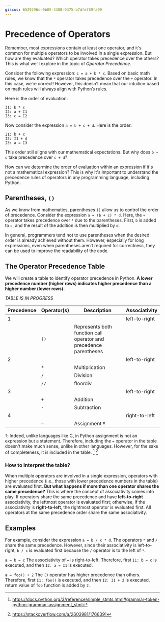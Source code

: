 ```yaml
---
giscus: 6529296c-9b09-4380-9375-b7dfe789fa99
---
```


# Precedence of Operators

Remember, most expressions contain at least one operator, and it's common for
multiple operators to be involved in a single expression. But how are they
evaluated? Which operator takes precedence over the others? This is what we’ll
explore in the topic of *Operator Precedence*.

Consider the following expression: `c = a + b * c`. Based on basic math rules,
we know that the `*` operator takes precedence over the `+` operator. In this
case, we’re correct! However, this doesn’t mean that our intuition based on math
rules will always align with Python’s rules.

Here is the order of evaluation:

```text
I1: b * c
I2: a + I1
I3: c = I2
```

Now consider the expression `a = b + c + d`. Here is the order:

```text
I1: b + c
I2: I1 + d
I3: a = I3
```

This order still aligns with our mathematical expectations. But why does `b + c`
take precedence over `c + d`?

How can we determine the order of evaluation within an expression if it's not a
mathematical expression? This is why it's important to understand the precedence
rules of operators in any programming language, including Python.

## Parentheses, `()`

As we know from mathematics, parentheses `()` allow us to control the order of
precedence. Consider the expression `a = (b + c) * d`. Here, the `+` operator
takes precedence over `*` due to the parentheses. First, `b` is added to `c`,
and the result of the addition is then multiplied by `d`.

In general, programmers tend not to use parentheses when the desired order is
already achieved without them. However, especially for long expressions, even
when parentheses aren’t required for correctness, they can be used to improve
the readability of the code.

## The Operator Precedence Table

We will create a table to identify operator precedence in Python. **A lower
precedence number (higher rows) indicates higher precedence than a higher number
(lower rows).**

*TABLE IS IN PROGRESS*

| Precedence | Operator(s) | Description                                                       | Associativity |
|------------|-------------|-------------------------------------------------------------------|---------------|
| 1          |             |                                                                   | left-to-right |
|            | `()`        | Represents both function call operator and precedence parentheses |               |
| 2          |             |                                                                   | left-to-right |
|            | `*`         | Multiplication                                                    |               |
|            | `/`         | Division                                                          |               |
|            | `//`        | floordiv                                                          |               |
| 3          |             |                                                                   | left-to-right |
|            | `+`         | Addition                                                          |               |
|            | `-`         | Subtraction                                                       |               |
| 4          |             |                                                                   | right-to-left |
|            | `=`         | Assignment ‡                                                      |               |

‡: Indeed, unlike languages like C, in Python assignment is not an expression
but a statement. Therefore, including the `=` operator in the table doesn't make
much sense, unlike in other languages. However, for the sake of completeness, it
is included in the table. [^1f] [^2f]

### How to interpret the table?

When multiple operators are involved in a single expression, operators with
higher precedence (i.e., those with lower precedence numbers in the table) are
evaluated first. **But what happens if more than one operator shares the same
precedence?** This is where the concept of associativity comes into play. If
operators share the same precedence and have **left-to-right** associativity,
the leftmost operator is evaluated first; otherwise, if the associativity is
**right-to-left**, the rightmost operator is evaluated first. All operators at
the same precedence order share the same associativity.

## Examples

For example, consider the expression `a = b / c * d`. The operators `*` and `/`
share the same precedence. However, since their associativity is left-to-right,
`b / c` is evaluated first because the `/` operator is to the left of `*`.

`a = b = c` The associativity of `=` is right-to-left. Therefore, first
`I1: b = c` is executed, and then `I2: a = I1` is executed.

`a = foo() + 2` The `()` operator has higher precedence than others. Therefore,
first `I1: foo()` is executed, and then `I2: I1 + 2` is executed, return value
of `foo` function is added by `2`.

[^1f]: <https://docs.python.org/3/reference/simple_stmts.html#grammar-token-python-grammar-assignment_stmt>
[^2f]: <https://stackoverflow.com/a/2603981/1766391>
